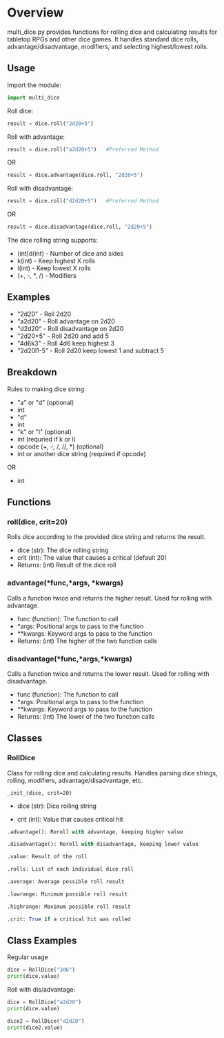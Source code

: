 # Overview

multi_dice.py provides functions for rolling dice and calculating results for tabletop RPGs and other dice games. It handles standard dice rolls, advantage/disadvantage, modifiers, and selecting highest/lowest rolls.

## Usage

Import the module:

```py
import multi_dice
```

Roll dice:

```py
result = dice.roll("2d20+5")
```

Roll with advantage:

```py
result = dice.roll("a2d20+5")   #Preferred Method
```

OR

```py
result = dice.advantage(dice.roll, "2d20+5")
```

Roll with disadvantage:

```py
result = dice.roll("d2d20+5")   #Preferred Method
```

OR

```py
result = dice.disadvantage(dice.roll, "2d20+5")
```

The dice rolling string supports:

* (int)d(int) - Number of dice and sides
* k(int) - Keep highest X rolls
* l(int) - Keep lowest X rolls
* (+, -, *, /) - Modifiers

## Examples

* "2d20" - Roll 2d20
* "a2d20" - Roll advantage on 2d20
* "d2d20" - Roll disadvantage on 2d20
* "2d20+5" - Roll 2d20 and add 5
* "4d6k3" - Roll 4d6 keep highest 3
* "2d20l1-5" - Roll 2d20 keep lowest 1 and subtract 5

## Breakdown

Rules to making dice string

* "a" or "d" (optional)
* int
* "d"
* int
* "k" or "l" (optional)
* int   (requried if k or l)
* opcode (+, -, /, //, *) (optional)
* int or another dice string    (required if opcode)

OR

* int

## Functions

### roll(dice, crit=20)

Rolls dice according to the provided dice string and returns the result.

* dice (str): The dice rolling string
* crit (int): The value that causes a critical (default 20)
* Returns: (int) Result of the dice roll

### advantage(*func,*args, *kwargs)

Calls a function twice and returns the higher result. Used for rolling with advantage.

* func (function): The function to call
* *args: Positional args to pass to the function
* **kwargs: Keyword args to pass to the function
* Returns: (int) The higher of the two function calls

### disadvantage(*func,*args,*kwargs)

Calls a function twice and returns the lower result. Used for rolling with disadvantage.

* func (function): The function to call
* *args: Positional args to pass to the function
* **kwargs: Keyword args to pass to the function
* Returns: (int) The lower of the two function calls

## Classes

### RollDice

Class for rolling dice and calculating results. Handles parsing dice strings, rolling, modifiers, advantage/disadvantage, etc.

`_init_(dice, crit=20)`

* dice (str): Dice rolling string

* crit (int): Value that causes critical hit

```py
.advantage(): Reroll with advantage, keeping higher value

.disadvantage(): Reroll with disadvantage, keeping lower value

.value: Result of the roll

.rolls: List of each individual dice roll

.average: Average possible roll result

.lowrange: Minimum possible roll result

.highrange: Maximum possible roll result

.crit: True if a critical hit was rolled
```

## Class Examples

Regular usage

```py
dice = RollDice("3d6")
print(dice.value)
```

Roll with dis/advantage:

```py
dice = RollDice("a2d20")
print(dice.value)

dice2 = RollDice("d2d20")
print(dice2.value)
```

